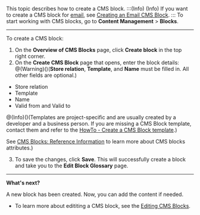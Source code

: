 This topic describes how to create a CMS block.
:::(Info) (Info)
If you want to create a CMS block for [email](https://documentation.spryker.com/docs/email-as-a-cms-block-feature-overview), see [Creating an Email CMS Block](https://documentation.spryker.com/docs/en/managing-content-of-emails-via-cms-blocks#creating-an-email-cms-block).
:::
To start working with CMS blocks, go to **Content Management** > **Blocks**.
***

To create a CMS block:

1. On the **Overview of CMS Blocks** page,  click  **Create block** in the top right corner.
2. On the **Create CMS Block** page that opens, enter the block details:
@(Warning)()(**Store relation**, **Template**, and **Name** must be filled in. All other fields are optional.)

* Store relation
* Template
* Name
* Valid from and Valid to

@(Info)()(Templates are project-specific and are usually created by a developer and a business person. If you are missing a CMS Block template, contact them and refer to the [HowTo - Create a CMS Block template](https://documentation.spryker.com/docs/ht-create-cms-templates#adding-a-template-for-a-cms-block).)

See [CMS Blocks: Reference Information](https://documentation.spryker.com/docs/cms-block-reference-information) to learn more about CMS blocks attributes.)

3. To save the changes, click **Save**. This will successfully create a block and take you to the **Edit Block Glossary** page.

***
**What's next?**

A new block has been created. Now, you can add the content if needed.

* To learn more about edititing a CMS block, see the [Editing CMS Blocks](https://documentation.spryker.com/docs/managing-cms-blocks#editing-blocks).

